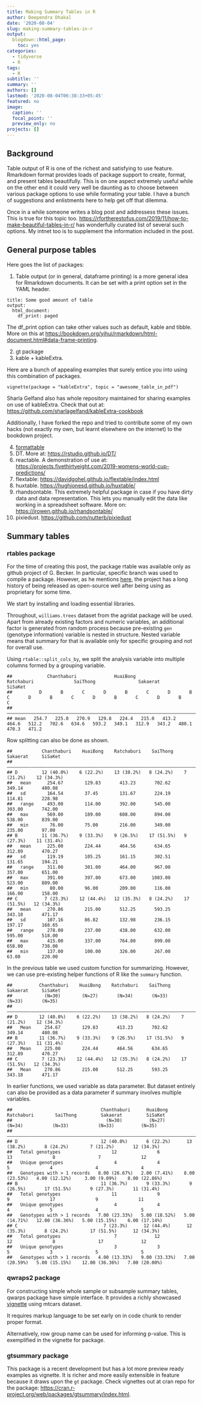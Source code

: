 ```yaml
---
title: Making Summary Tables in R
author: Deependra Dhakal
date: '2020-08-04'
slug: making-summary-tables-in-r
output:
  blogdown::html_page:
    toc: yes
categories:
  - tidyverse
  - R
tags:
  - R
subtitle: ''
summary: ''
authors: []
lastmod: '2020-08-04T06:38:33+05:45'
featured: no
image:
  caption: ''
  focal_point: ''
  preview_only: no
projects: []
---
```




## Background

Table output of R is one of the richest and satisfying to use feature. Rmarkdown format provides loads of package support to create, format, and present tables beautifully. This is on one aspect extremely useful while on the other end it could very well be daunting as to choose between various package options to use while formating your table. I have a bunch of suggestions and enlistments here to help get off that dilemma.

Once in a while someone writes a blog post and addressess these issues. This is true for this topic too. https://rfortherestofus.com/2019/11/how-to-make-beautiful-tables-in-r/ has wonderfully curated list of several such options. My intnet too is to supplement the information included in the post.

## General purpose tables

Here goes the list of packages:

1. Table output (or in general, dataframe printing) is a more general idea for Rmarkdown documents. It can be set with a print option set in the YAML header.

```
title: Some good amount of table
output:
  html_document:
    df_print: paged 
```

The df_print option can take other values such as default, kable and tibble. More on this at https://bookdown.org/yihui/rmarkdown/html-document.html#data-frame-printing.

2. gt package
3. kable + kableExtra.

Here are a bunch of appealing examples that surely entice you into using this combination of packages.

```
vignette(package = "kableExtra", topic = "awesome_table_in_pdf")
```
Sharla Gelfand also has whole repository maintained for sharing examples on use of kableExtra. Check that out at: https://github.com/sharlagelfand/kableExtra-cookbook

Additionally, I have forked the repo and tried to contribute some of my own hacks (not exactly my own, but learnt elsewhere on the internet) to the bookdown project.

4. [formattable](https://renkun-ken.github.io/formattable/)
5. DT. More at: https://rstudio.github.io/DT/
6. reactable. A demonstration of use at: https://projects.fivethirtyeight.com/2019-womens-world-cup-predictions/
7. flextable: https://davidgohel.github.io/flextable/index.html
8. huxtable. https://hughjonesd.github.io/huxtable/ 
9. rhandsontable. This extremely helpful package in case if you have dirty data and data representation. This lets you manually edit the data like working in a spreadsheet software. More on: https://jrowen.github.io/rhandsontable/
10. pixiedust. https://github.com/nutterb/pixiedust

## Summary tables

### rtables package

For the time of creating this post, the package rtable was available only as github project of G. Becker. In particular, specific branch was used to compile a package. However, as he mentions [here](https://www.youtube.com/watch?v=CBQzZ8ZhXLA), the project has a long history of being released as open-source well after being using as proprietary for some time. 

We start by installing and loading essential libraries.



Throughout, `williams.trees` dataset from the agridat package will be used. Apart from already existing factors and numeric variables, an additional factor is generated from random process because pre-existing `gen` (genotype information) variable is nested in structure. Nested variable means that summary for that is available only for specific grouping and not for overall use.



Using `rtable::split_cols_by`, we split the analysis variable into multiple columns formed by a grouping variable.


```
##             Chanthaburi              HuaiBong               Ratchaburi               SaiThong                Sakaerat                 SiSaKet       
##          D       B       C       D       B       C       D       B       C       D       B       C       D       B       C       D       B       C  
## ————————————————————————————————————————————————————————————————————————————————————————————————————————————————————————————————————————————————————
## mean   254.7   225.0   270.9   129.8   224.4   215.0   413.2   464.6   512.2   702.6   634.6   593.2   349.1   312.9   343.2   480.1   470.3   471.2
```
  
Row splitting can also be done as shown.


```
##           Chanthaburi    HuaiBong    Ratchaburi    SaiThong     Sakaerat     SiSaKet  
## ——————————————————————————————————————————————————————————————————————————————————————
## D         12 (40.0%)    6 (22.2%)    13 (38.2%)   8 (24.2%)    7 (21.2%)    12 (34.3%)
##   mean      254.67        129.83       413.23       702.62       349.14       480.08  
##   sd        164.54        37.45        131.67       224.19       114.81       228.98  
##   range     493.00        114.00       392.00       545.00       303.00       742.00  
##   max       569.00        189.00       608.00       894.00       538.00       839.00  
##   min        76.00        75.00        216.00       349.00       235.00       97.00   
## B         11 (36.7%)    9 (33.3%)    9 (26.5%)    17 (51.5%)   9 (27.3%)    11 (31.4%)
##   mean      225.00        224.44       464.56       634.65       312.89       470.27  
##   sd        119.19        105.25       161.15       302.51       131.65       194.21  
##   range     311.00        301.00       464.00       967.00       357.00       651.00  
##   max       391.00        397.00       673.00      1083.00       523.00       809.00  
##   min        80.00        96.00        209.00       116.00       166.00       158.00  
## C          7 (23.3%)    12 (44.4%)   12 (35.3%)   8 (24.2%)    17 (51.5%)   12 (34.3%)
##   mean      270.86        215.00       512.25       593.25       343.18       471.17  
##   sd        107.16        86.82        132.98       236.15       197.17       168.65  
##   range     278.00        237.00       438.00       632.00       595.00       518.00  
##   max       415.00        337.00       764.00       899.00       658.00       738.00  
##   min       137.00        100.00       326.00       267.00       63.00        220.00
```

In the previous table we used custom function for summarizing. However, we can use pre-existing helper functions of R like the `summary` function.


```
##          Chanthaburi    HuaiBong    Ratchaburi    SaiThong     Sakaerat     SiSaKet  
##            (N=30)        (N=27)       (N=34)       (N=33)       (N=33)       (N=35)  
## —————————————————————————————————————————————————————————————————————————————————————
## D        12 (40.0%)    6 (22.2%)    13 (38.2%)   8 (24.2%)    7 (21.2%)    12 (34.3%)
##   Mean     254.67        129.83       413.23       702.62       349.14       480.08  
## B        11 (36.7%)    9 (33.3%)    9 (26.5%)    17 (51.5%)   9 (27.3%)    11 (31.4%)
##   Mean     225.00        224.44       464.56       634.65       312.89       470.27  
## C         7 (23.3%)    12 (44.4%)   12 (35.3%)   8 (24.2%)    17 (51.5%)   12 (34.3%)
##   Mean     270.86        215.00       512.25       593.25       343.18       471.17
```

In earlier functions, we used variable as data parameter. But dataset entirely can also be provided as a data parameter if summary involves multiple variables.


```
##                                 Chanthaburi      HuaiBong       Ratchaburi        SaiThong         Sakaerat         SiSaKet   
##                                   (N=30)          (N=27)          (N=34)           (N=33)           (N=33)          (N=35)    
## ——————————————————————————————————————————————————————————————————————————————————————————————————————————————————————————————
## D                               12 (40.0%)       6 (22.2%)      13 (38.2%)       8 (24.2%)        7 (21.2%)       12 (34.3%)  
##   Total genotypes                   12               6              13               8                7               12      
##   Unique genotypes                   4               4               5               4                4                4      
##   Genotypes with > 1 records   8.00 (26.67%)   2.00 (7.41%)    8.00 (23.53%)   4.00 (12.12%)     3.00 (9.09%)    8.00 (22.86%)
## B                               11 (36.7%)       9 (33.3%)       9 (26.5%)       17 (51.5%)       9 (27.3%)       11 (31.4%)  
##   Total genotypes                   11               9               9               17               9               11      
##   Unique genotypes                   4               4               4               5                4                5      
##   Genotypes with > 1 records   7.00 (23.33%)   5.00 (18.52%)   5.00 (14.71%)   12.00 (36.36%)   5.00 (15.15%)    6.00 (17.14%)
## C                                7 (23.3%)      12 (44.4%)      12 (35.3%)       8 (24.2%)        17 (51.5%)      12 (34.3%)  
##   Total genotypes                    7              12              12               8                17              12      
##   Unique genotypes                   3               3               5               3                5                5      
##   Genotypes with > 1 records   4.00 (13.33%)   9.00 (33.33%)   7.00 (20.59%)   5.00 (15.15%)    12.00 (36.36%)   7.00 (20.00%)
```


<!-- Also, insted of letting automatic counting from the given analysis variable, we could  manually supply the column aggregate summary by initially populating the columns counts. This is done using `tapply` or `map` functions. -->

<!-- ```{r custom-summary-fun} -->
<!-- tunique_env <- tapply(williams_tree$gen_generated, williams_tree$env, function(x)length(x)) -->

<!-- stylizer_events <- basic_table() %>% -->
<!--   split_cols_by("env") %>%  -->
<!--   split_rows_by("replicate") %>% -->
<!--   summarize_row_groups() %>%  -->
<!--   add_colcounts() %>%  -->
<!--   analyze(c("gen_generated"), afun = function(df, .N_col, lblstr = NULL){ -->
<!--     x <- df[["gen_generated"]] -->
<!--     in_rows( -->
<!--       "Total genotypes" = rcell(length(x), format = "xx"), -->
<!--       "Unique genotypes" = rcell(length(unique(x)), format = "xx"), -->
<!--       "Genotypes with > 1 records" = rcell((length(x)-length(unique(x))) * c(1, 1/.N_col), format = "xx.xx (xx.xx%)")  -->
<!--       # note that .N_col refers to total number of columns not individual category in a row split -->
<!--     ) -->
<!--   }) -->

<!-- williams_stylizer_custom_table <- build_table(stylizer_events, williams_tree, tunique_env) -->

<!-- williams_stylizer_custom_table -->
<!-- ``` -->

<!-- Here are some of the handy utility functions that can be used on the go. -->

<!-- ```{r} -->
<!-- # for boolean variable indicate Yes or No -->
<!-- yn_as_bool <- function(f) { -->
<!--   function(x, .N_col) { -->
<!--     f(x == "Y", .N_col) -->
<!--   } -->
<!-- } -->

<!-- # provide  a percentage format alongside count in a cell -->
<!-- s_count_perc <- function(x, .N_col) { -->
<!--   rcell(sum(!is.na(x)) * c(1, 1/.N_col), format = "xx (xx.xx%)") -->
<!-- } -->

<!-- # remove all na rows in summary output. -->
<!-- trim_zero_rows <- function(tbl) { -->
<!--  rows = collect_leaves(tbl, TRUE, TRUE) -->
<!--  torn = vapply(rows, function(x){ -->
<!--    identical(unname(unlist(row_values(x))), c(0L, 0L, 0L)) -->
<!--  }, NA, USE.NAMES = FALSE) -->
<!--  tbl[!tron, ] -->
<!-- } -->

<!-- ``` -->

### qwraps2 package

For constructing simple whole sample or subsample summary tables, qwarps package have simple interface. It provides a richly showcased [vignette](https://cran.r-project.org/web/packages/qwraps2/vignettes/summary-statistics.html) using mtcars dataset.

It requires markup language to be set early on in code chunk to render proper format. 



Alternatively, row group name can be used for informing p-value. This is exemplified in the vignette for package.

### gtsummary package

This package is a recent development but has a lot more preview ready examples as vignette. It is richer and more easily extensible in feature because it draws upon the `gt` package. Check vignettes out at cran repo for the package: https://cran.r-project.org/web/packages/gtsummary/index.html.

